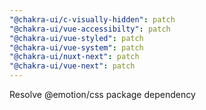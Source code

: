```yaml
---
"@chakra-ui/c-visually-hidden": patch
"@chakra-ui/vue-accessibilty": patch
"@chakra-ui/vue-styled": patch
"@chakra-ui/vue-system": patch
"@chakra-ui/nuxt-next": patch
"@chakra-ui/vue-next": patch
---
```


Resolve @emotion/css package dependency
